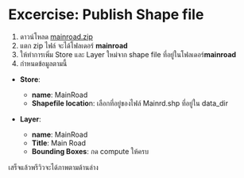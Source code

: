 
# Excercise: Publish Shape file

1. ดาวน์โหลด [mainroad.zip](https://www.dropbox.com/s/o8a8spi7v34q1bb/mainroad.zip?dl=0)
2. แตก zip ไฟล์ จะได้โฟลเดอร์ **mainroad**
3. ให้ทำการเพิ่ม Store และ Layer ใหม่จาก shape file ที่อยู่ในโฟลเดอร์​ **mainroad**
4. กำหนดข้อมูลตามนี้ 

- **Store**:
    - **name**: MainRoad
    - **Shapefile locatio**n: เลือกที่อยู่ของไฟล์ Mainrd.shp ที่อยู่ใน data_dir

- **Layer**:
    - **name**: MainRoad
    - **Title**: Main Road
    - **Bounding Boxes**: กด compute ให้ครบ

เสร็จแล้วพรีวิวจะได้ภาพตามด้านล่าง
